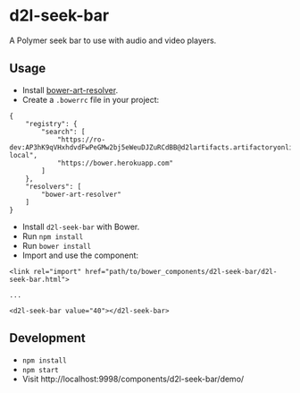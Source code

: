 # d2l-seek-bar

A Polymer seek bar to use with audio and video players.

## Usage

* Install [bower-art-resolver](https://www.npmjs.com/package/bower-art-resolver).
* Create a `.bowerrc` file in your project:
```
{
	"registry": {
		"search": [
			"https://ro-dev:AP3hK9qVHxhdvdFwPeGMw2bj5eWeuDJZuRCdBB@d2lartifacts.artifactoryonline.com/d2lartifacts/api/bower/bower-local",
			"https://bower.herokuapp.com"
  		]
	},
	"resolvers": [
		"bower-art-resolver"
	]
}
```
* Install `d2l-seek-bar` with Bower.
* Run `npm install`
* Run `bower install`
* Import and use the component:
```
<link rel="import" href="path/to/bower_components/d2l-seek-bar/d2l-seek-bar.html">

...

<d2l-seek-bar value="40"></d2l-seek-bar>
```

## Development

* `npm install`
* `npm start`
* Visit http://localhost:9998/components/d2l-seek-bar/demo/
